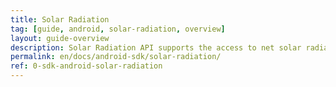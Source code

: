 ```yaml
---
title: Solar Radiation
tag: [guide, android, solar-radiation, overview]
layout: guide-overview
description: Solar Radiation API supports the access to net solar radiation, solar diffuse radiation and direct solar radiation at any global coordinates.
permalink: en/docs/android-sdk/solar-radiation/
ref: 0-sdk-android-solar-radiation
---
```

